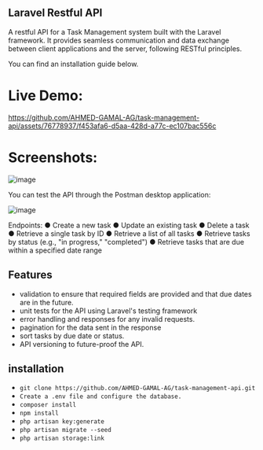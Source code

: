 ## Laravel Restful API
A restful API for a Task Management system built with the Laravel framework. It provides seamless communication and data exchange between client applications and the server, following RESTful principles.

You can find an installation guide below.

# Live Demo:

https://github.com/AHMED-GAMAL-AG/task-management-api/assets/76778937/f453afa6-d5aa-428d-a77c-ec107bac556c

# Screenshots: 

![image](https://github.com/AHMED-GAMAL-AG/task-management-api/assets/76778937/95d77bdd-e761-4936-b92f-eac5259bf0bb)

You can test the API through the Postman desktop application:

![image](https://github.com/AHMED-GAMAL-AG/LARAVEL_RESTFUL_API/assets/76778937/2575f313-fc58-4772-b1d2-0f6f177a0266)

Endpoints:
● Create a new task
● Update an existing task
● Delete a task
● Retrieve a single task by ID
● Retrieve a list of all tasks
● Retrieve tasks by status (e.g., "in progress," "completed")
● Retrieve tasks that are due within a specified date range

## Features
- validation to ensure that required fields are provided and that due dates are in the future.
- unit tests for the API using Laravel's testing framework
-  error handling and responses for any invalid requests.
- pagination for the data sent in the response
- sort tasks by due date or status.
- API versioning to future-proof the API.

## installation

<ul>
<li><code>git clone https://github.com/AHMED-GAMAL-AG/task-management-api.git</code></li>
<li><code>Create a .env file and configure the database.</code></li>
<li><code>composer install</code></li>
<li><code>npm install</code></li>
<li><code>php artisan key:generate</code></li>
<li><code>php artisan migrate --seed</code></li>
<li><code>php artisan storage:link</code></li>
</ul>
